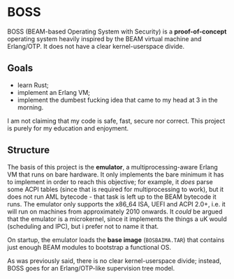 # BOSS
BOSS (BEAM-based Operating System with Security) is a **proof-of-concept**
operating system heavily inspired by the BEAM virtual machine and Erlang/OTP.
It does not have a clear kernel-userspace divide.

## Goals
  - learn Rust;
  - implement an Erlang VM;
  - implement the dumbest fucking idea that came to my head at 3 in the morning.

I am not claiming that my code is safe, fast, secure nor correct. This project
is purely for my education and enjoyment.

## Structure
The basis of this project is the **emulator**, a multiprocessing-aware Erlang VM
that runs on bare hardware. It only implements the bare minimum it has to
implement in order to reach this objective; for example, it _does_ parse some
ACPI tables (since that is required for multiprocessing to work), but it does
not run AML bytecode - that task is left up to the BEAM bytecode it runs. The
emulator only supports the x86_64 ISA, UEFI and ACPI 2.0+, i.e. it will run on
machines from approximately 2010 onwards. It _could_ be argued that the emulator
is a microkernel, since it implements the things a uK would (scheduling and
IPC), but i prefer not to name it that.

On startup, the emulator loads the **base image** (`BOSBAIMA.TAR`) that contains
just enough BEAM modules to bootstrap a functional OS.

As was previously said, there is no clear kernel-userspace divide; instead, BOSS
goes for an Erlang/OTP-like supervision tree model.